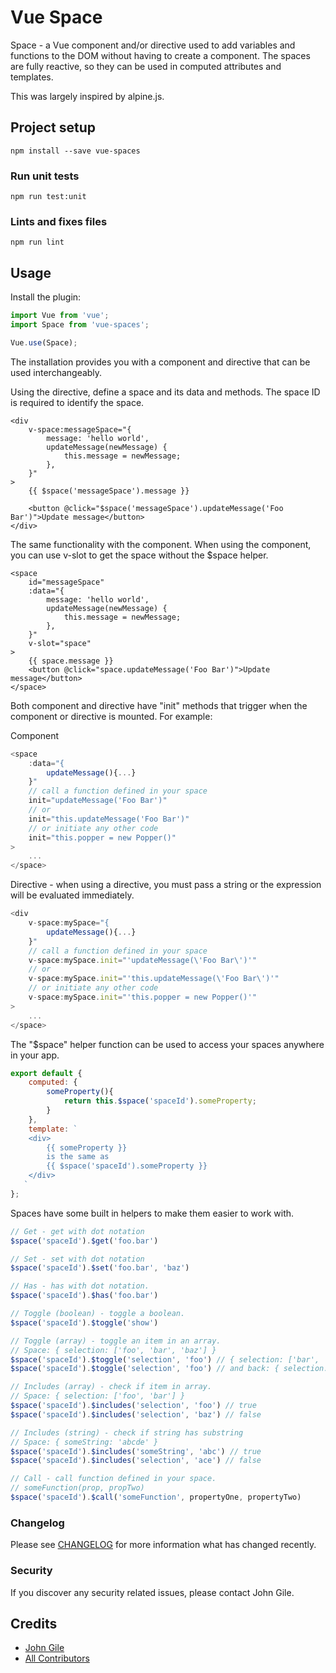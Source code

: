 # Vue Space
Space - a Vue component and/or directive used to add variables and functions to the DOM without having to create a component.
The spaces are fully reactive, so they can be used in computed attributes and templates.

This was largely inspired by alpine.js.

## Project setup
```
npm install --save vue-spaces
```

### Run unit tests
```
npm run test:unit
```

### Lints and fixes files
```
npm run lint
```


## Usage
Install the plugin:
```js
import Vue from 'vue';
import Space from 'vue-spaces';

Vue.use(Space);
```

The installation provides you with a component and directive that can be used interchangeably.

Using the directive, define a space and its data and methods.  The space ID is required to identify the space.
```vue
<div
    v-space:messageSpace="{
        message: 'hello world',
        updateMessage(newMessage) {
            this.message = newMessage;
        },
    }"
>
    {{ $space('messageSpace').message }}
    
    <button @click="$space('messageSpace').updateMessage('Foo Bar')">Update message</button>
</div>
```

The same functionality with the component.  When using the component, you can use v-slot to get the space without the $space helper.
```vue
<space 
    id="messageSpace"
    :data="{
        message: 'hello world',
        updateMessage(newMessage) {
            this.message = newMessage;
        },
    }"
    v-slot="space"
>
    {{ space.message }}
    <button @click="space.updateMessage('Foo Bar')">Update message</button>
</space>
```

Both component and directive have "init" methods that trigger when the component or directive is mounted.  For example:

Component
```javascript
<space 
    :data="{
        updateMessage(){...}
    }" 
    // call a function defined in your space
    init="updateMessage('Foo Bar')"
    // or
    init="this.updateMessage('Foo Bar')"
    // or initiate any other code
    init="this.popper = new Popper()"
>
    ...
</space>
```

Directive - when using a directive, you must pass a string or the expression will be evaluated immediately.
```javascript
<div
    v-space:mySpace="{
        updateMessage(){...}
    }" 
    // call a function defined in your space
    v-space:mySpace.init="'updateMessage(\'Foo Bar\')'"
    // or
    v-space:mySpace.init="'this.updateMessage(\'Foo Bar\')'"
    // or initiate any other code
    v-space:mySpace.init="'this.popper = new Popper()'"
>
    ...
</space>
```

The "$space" helper function can be used to access your spaces anywhere in your app.
```javascript
export default {
    computed: {
        someProperty(){
            return this.$space('spaceId').someProperty;
        }   
    },
    template: `
    <div>
        {{ someProperty }}
        is the same as
        {{ $space('spaceId').someProperty }}
    </div>
   `
};
```

Spaces have some built in helpers to make them easier to work with.
```javascript
// Get - get with dot notation
$space('spaceId').$get('foo.bar')

// Set - set with dot notation
$space('spaceId').$set('foo.bar', 'baz')

// Has - has with dot notation.
$space('spaceId').$has('foo.bar')

// Toggle (boolean) - toggle a boolean.
$space('spaceId').$toggle('show')

// Toggle (array) - toggle an item in an array.
// Space: { selection: ['foo', 'bar', 'baz'] }
$space('spaceId').$toggle('selection', 'foo') // { selection: ['bar', 'baz'] }
$space('spaceId').$toggle('selection', 'foo') // and back: { selection: ['foo', 'bar', 'baz'] }

// Includes (array) - check if item in array.
// Space: { selection: ['foo', 'bar'] }
$space('spaceId').$includes('selection', 'foo') // true
$space('spaceId').$includes('selection', 'baz') // false

// Includes (string) - check if string has substring
// Space: { someString: 'abcde' }
$space('spaceId').$includes('someString', 'abc') // true
$space('spaceId').$includes('selection', 'ace') // false

// Call - call function defined in your space.
// someFunction(prop, propTwo)
$space('spaceId').$call('someFunction', propertyOne, propertyTwo)
```
### Changelog

Please see [CHANGELOG](CHANGELOG.md) for more information what has changed recently.

### Security

If you discover any security related issues, please contact John Gile.

## Credits

- [John Gile](https://github.com/jgile)
- [All Contributors](../../contributors)

